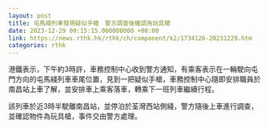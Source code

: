 ```yaml
---
layout: post
title: 屯馬綫列車發現疑似手槍　警方調查後確認為玩具槍
date: 2023-12-29 00:15:15.000000000 +08:00
link: https://news.rthk.hk/rthk/ch/component/k2/1734126-20231229.htm
categories: rthk
---
```


港鐵表示，下午約3時許，車務控制中心收到警方通知，有乘客表示在一輛駛向屯門方向的屯馬綫列車車尾位置，見到一把疑似手槍，車務控制中心隨即安排職員於南昌站上車了解，並安排車上乘客落車，轉乘下一班列車繼續行程。

該列車於近3時半駛離南昌站，並停泊於荃灣西站側綫，警方隨後上車進行調查，並確認物件為玩具槍，事件交由警方處理。
